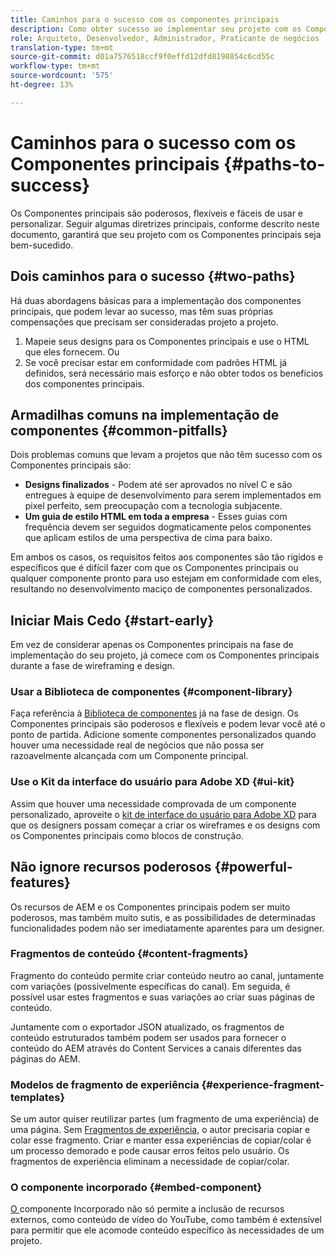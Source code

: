 ```yaml
---
title: Caminhos para o sucesso com os componentes principais
description: Como obter sucesso ao implementar seu projeto com os Componentes principais
role: Arquiteto, Desenvolvedor, Administrador, Praticante de negócios
translation-type: tm+mt
source-git-commit: d01a7576518ccf9f0effd12dfd8198854c6cd55c
workflow-type: tm+mt
source-wordcount: '575'
ht-degree: 13%

---
```



# Caminhos para o sucesso com os Componentes principais {#paths-to-success}

Os Componentes principais são poderosos, flexíveis e fáceis de usar e personalizar. Seguir algumas diretrizes principais, conforme descrito neste documento, garantirá que seu projeto com os Componentes principais seja bem-sucedido.

## Dois caminhos para o sucesso {#two-paths}

Há duas abordagens básicas para a implementação dos componentes principais, que podem levar ao sucesso, mas têm suas próprias compensações que precisam ser consideradas projeto a projeto.

1. Mapeie seus designs para os Componentes principais e use o HTML que eles fornecem. Ou
1. Se você precisar estar em conformidade com padrões HTML já definidos, será necessário mais esforço e não obter todos os benefícios dos componentes principais.

## Armadilhas comuns na implementação de componentes {#common-pitfalls}

Dois problemas comuns que levam a projetos que não têm sucesso com os Componentes principais são:

* **Designs finalizados**  - Podem até ser aprovados no nível C e são entregues à equipe de desenvolvimento para serem implementados em pixel perfeito, sem preocupação com a tecnologia subjacente.
* **Um guia de estilo HTML em toda a empresa**  - Esses guias com frequência devem ser seguidos dogmaticamente pelos componentes que aplicam estilos de uma perspectiva de cima para baixo.

Em ambos os casos, os requisitos feitos aos componentes são tão rígidos e específicos que é difícil fazer com que os Componentes principais ou qualquer componente pronto para uso estejam em conformidade com eles, resultando no desenvolvimento maciço de componentes personalizados.

## Iniciar Mais Cedo {#start-early}

Em vez de considerar apenas os Componentes principais na fase de implementação do seu projeto, já comece com os Componentes principais durante a fase de wireframing e design.

### Usar a Biblioteca de componentes {#component-library}

Faça referência à [Biblioteca de componentes](https://adobe.com/go/aem_cmp_library) já na fase de design. Os Componentes principais são poderosos e flexíveis e podem levar você até o ponto de partida. Adicione somente componentes personalizados quando houver uma necessidade real de negócios que não possa ser razoavelmente alcançada com um Componente principal.

### Use o Kit da interface do usuário para Adobe XD {#ui-kit}

Assim que houver uma necessidade comprovada de um componente personalizado, aproveite o [kit de interface do usuário para Adobe XD](https://docs.adobe.com/content/help/en/experience-manager-learn/getting-started-wknd-tutorial-develop/assets/overview/AEM_UI-kit_Wireframe.xd) para que os designers possam começar a criar os wireframes e os designs com os Componentes principais como blocos de construção.

## Não ignore recursos poderosos {#powerful-features}

Os recursos de AEM e os Componentes principais podem ser muito poderosos, mas também muito sutis, e as possibilidades de determinadas funcionalidades podem não ser imediatamente aparentes para um designer.

### Fragmentos de conteúdo {#content-fragments}

[](https://docs.adobe.com/content/help/en/experience-manager-cloud-service/sites/authoring/fundamentals/content-fragments.html) Fragmento do conteúdo permite criar conteúdo neutro ao canal, juntamente com variações (possivelmente específicas do canal). Em seguida, é possível usar estes fragmentos e suas variações ao criar suas páginas de conteúdo.

Juntamente com o exportador JSON atualizado, os fragmentos de conteúdo estruturados também podem ser usados para fornecer o conteúdo do AEM através do Content Services a canais diferentes das páginas do AEM.

### Modelos de fragmento de experiência {#experience-fragment-templates}

Se um autor quiser reutilizar partes (um fragmento de uma experiência) de uma página. Sem [Fragmentos de experiência,](https://docs.adobe.com/content/help/en/experience-manager-cloud-service/sites/authoring/fundamentals/experience-fragments.html) o autor precisaria copiar e colar esse fragmento. Criar e manter essa experiências de copiar/colar é um processo demorado e pode causar erros feitos pelo usuário. Os fragmentos de experiência eliminam a necessidade de copiar/colar.

### O componente incorporado {#embed-component}

[O ](/help/components/embed.md) componente Incorporado não só permite a inclusão de recursos externos, como conteúdo de vídeo do YouTube, como também é extensível para permitir que ele acomode conteúdo específico às necessidades de um projeto.